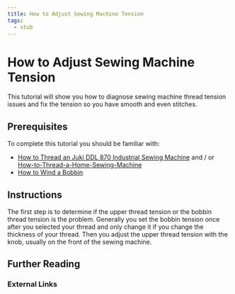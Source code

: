 ```yaml
---
title: How to Adjust Sewing Machine Tension
tags:
  - stub
---
```


# How to Adjust Sewing Machine Tension

This tutorial will show you how to diagnose sewing machine thread tension issues and fix the tension so you have smooth and even stitches.

## Prerequisites

To complete this tutorial you should be familiar with:

- [How to Thread an Juki DDL 870 Industrial Sewing Machine](../sewing/how-to-thread-an-juki-ddl-870-industrial-sewing-machine.md) and / or [How-to-Thread-a-Home-Sewing-Machine](../sewing/how-to-thread-a-home-sewing-machine.md)
- [How to Wind a Bobbin](./how-to-wind-a-bobbin.md)

## Instructions

The first step is to determine if the upper thread tension or the bobbin thread tension is the problem. Generally you set the bobbin tension once after you selected your thread and only change it if you change the thickness of your thread. Then you adjust the upper thread tension with the knob, usually on the front of the sewing machine.

## Further Reading

### External Links
